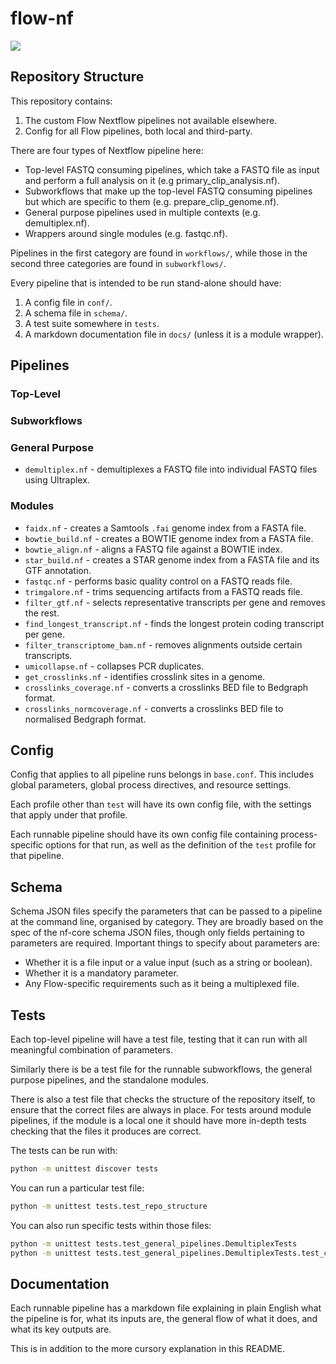 # flow-nf

![](https://github.com/goodwright/flow-nf/actions/workflows/main.yml/badge.svg)

## Repository Structure

This repository contains:

1. The custom Flow Nextflow pipelines not available elsewhere.
2. Config for all Flow pipelines, both local and third-party.

There are four types of Nextflow pipeline here:

- Top-level FASTQ consuming pipelines, which take a FASTQ file as input and perform a full analysis on it (e.g primary_clip_analysis.nf).
- Subworkflows that make up the top-level FASTQ consuming pipelines but which are specific to them (e.g. prepare_clip_genome.nf).
- General purpose pipelines used in multiple contexts (e.g. demultiplex.nf).
- Wrappers around single modules (e.g. fastqc.nf).

Pipelines in the first category are found in `workflows/`, while those in the second three categories are found in `subworkflows/`.

Every pipeline that is intended to be run stand-alone should have:

1. A config file in `conf/`.
2. A schema file in `schema/`.
3. A test suite somewhere in `tests`.
4. A markdown documentation file in `docs/` (unless it is a module wrapper).

## Pipelines

### Top-Level

### Subworkflows

### General Purpose

- `demultiplex.nf` - demultiplexes a FASTQ file into individual FASTQ files using Ultraplex.

### Modules

- `faidx.nf` - creates a Samtools `.fai` genome index from a FASTA file.
- `bowtie_build.nf` - creates a BOWTIE genome index from a FASTA file.
- `bowtie_align.nf` - aligns a FASTQ file against a BOWTIE index.
- `star_build.nf` - creates a STAR genome index from a FASTA file and its GTF annotation.
- `fastqc.nf` - performs basic quality control on a FASTQ reads file.
- `trimgalore.nf` - trims sequencing artifacts from a FASTQ reads file.
- `filter_gtf.nf` - selects representative transcripts per gene and removes the rest.
- `find_longest_transcript.nf` - finds the longest protein coding transcript per gene.
- `filter_transcriptome_bam.nf` - removes alignments outside certain transcripts.
- `umicollapse.nf` - collapses PCR duplicates.
- `get_crosslinks.nf` - identifies crosslink sites in a genome.
- `crosslinks_coverage.nf` - converts a crosslinks BED file to Bedgraph format.
- `crosslinks_normcoverage.nf` - converts a crosslinks BED file to normalised Bedgraph format.

## Config

Config that applies to all pipeline runs belongs in `base.conf`.
This includes global parameters, global process directives, and resource settings.

Each profile other than `test` will have its own config file, with the settings that apply under that profile.

Each runnable pipeline should have its own config file containing process-specific options for that run, as well as the definition of the `test` profile for that pipeline.

## Schema

Schema JSON files specify the parameters that can be passed to a pipeline at the command line, organised by category.
They are broadly based on the spec of the nf-core schema JSON files, though only fields pertaining to parameters are required.
Important things to specify about parameters are:

- Whether it is a file input or a value input (such as a string or boolean).
- Whether it is a mandatory parameter.
- Any Flow-specific requirements such as it being a multiplexed file. 


## Tests

Each top-level pipeline will have a test file, testing that it can run with all meaningful combination of parameters.

Similarly there is be a test file for the runnable subworkflows, the general purpose pipelines, and the standalone modules.

There is also a test file that checks the structure of the repository itself, to ensure that the correct files are always in place.
For tests around module pipelines, if the module is a local one it should have more in-depth tests checking that the files it produces are correct.

The tests can be run with:

```bash
python -m unittest discover tests
```

You can run a particular test file:

```bash
python -m unittest tests.test_repo_structure
```

You can also run specific tests within those files:

```bash
python -m unittest tests.test_general_pipelines.DemultiplexTests
python -m unittest tests.test_general_pipelines.DemultiplexTests.test_can_run_with_xlsx
```

## Documentation

Each runnable pipeline has a markdown file explaining in plain English what the pipeline is for, what its inputs are, the general flow of what it does, and what its key outputs are.

This is in addition to the more cursory explanation in this README.